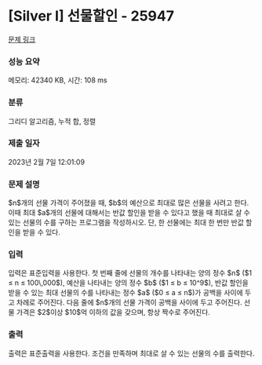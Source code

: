 # [Silver I] 선물할인 - 25947 

[문제 링크](https://www.acmicpc.net/problem/25947) 

### 성능 요약

메모리: 42340 KB, 시간: 108 ms

### 분류

그리디 알고리즘, 누적 합, 정렬

### 제출 일자

2023년 2월 7일 12:01:09

### 문제 설명

<p>$n$개의 선물 가격이 주어졌을 때, $b$의 예산으로 최대로 많은 선물을 사려고 한다. 이때 최대 $a$개의 선물에 대해서는 반값 할인을 받을 수 있다고 했을 때 최대로 살 수 있는 선물의 수를 구하는 프로그램을 작성하시오. 단, 한 선물에는 최대 한 번만 반값 할인을 받을 수 있다.</p>

### 입력 

 <p>입력은 표준입력을 사용한다. 첫 번째 줄에 선물의 개수를 나타내는 양의 정수 $n$ ($1 ≤ n ≤ 100\,000$), 예산을 나타내는 양의 정수 $b$ ($1 ≤ b ≤ 10^9$), 반값 할인을 받을 수 있는 최대 선물의 수를 나타내는 정수 $a$ ($0 ≤ a ≤ n$)가 공백을 사이에 두고 차례로 주어진다. 다음 줄에 $n$개의 선물 가격이 공백을 사이에 두고 주어진다. 선물 가격은 $2$이상 $10$억 이하의 값을 갖으며, 항상 짝수로 주어진다.</p>

### 출력 

 <p>출력은 표준출력을 사용한다. 조건을 만족하며 최대로 살 수 있는 선물의 수를 출력한다.</p>

